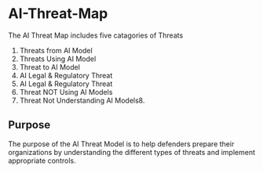 # AI-Threat-Map
The AI Threat Map includes five catagories of Threats
1. Threats from AI Model
2. Threats Using AI Model
3. Threat to AI Model
4. AI Legal & Regulatory Threat
5. AI Legal & Regulatory Threat
6. Threat NOT Using AI Models
7. Threat Not Understanding AI Models8. 
## Purpose 
The purpose of the AI Threat Model is to help defenders prepare their organizations by understanding the different types of threats and implement appropriate controls.
